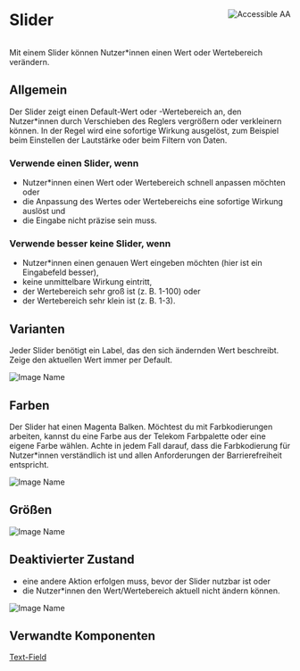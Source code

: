 <div style="display: inline-flex; align-items: center; justify-content: space-between; width: 100%;">
    <h1>Slider</h1>
    <img src="assets/aa.png" alt="Accessible AA" />
</div>

Mit einem Slider können Nutzer\*innen einen Wert oder Wertebereich verändern.

## Allgemein

Der Slider zeigt einen Default-Wert oder -Wertebereich an, den Nutzer\*innen durch Verschieben des Reglers vergrößern oder verkleinern können. In der Regel wird eine sofortige Wirkung ausgelöst, zum Beispiel beim Einstellen der Lautstärke oder beim Filtern von Daten.

### Verwende einen Slider, wenn

- Nutzer\*innen einen Wert oder Wertebereich schnell anpassen möchten oder
- die Anpassung des Wertes oder Wertebereichs eine sofortige Wirkung auslöst und
- die Eingabe nicht präzise sein muss.

### Verwende besser keine Slider, wenn

- Nutzer\*innen einen genauen Wert eingeben möchten (hier ist ein Eingabefeld besser),
- keine unmittelbare Wirkung eintritt,
- der Wertebereich sehr groß ist (z. B. 1-100) oder
- der Wertebereich sehr klein ist (z. B. 1-3).

## Varianten

Jeder Slider benötigt ein Label, das den sich ändernden Wert beschreibt. Zeige den aktuellen Wert immer per Default.

![Image Name](assets/3_components/slider/slider_types_de.png)

## Farben

Der Slider hat einen Magenta Balken. Möchtest du mit Farbkodierungen arbeiten, kannst du eine Farbe aus der Telekom Farbpalette oder eine eigene Farbe wählen. Achte in jedem Fall darauf, dass die Farbkodierung für Nutzer\*innen verständlich ist und allen Anforderungen der Barrierefreiheit entspricht.

![Image Name](assets/3_components/slider/slider_color_de.png)

## Größen

![Image Name](assets/3_components/slider/slider_sizes_de.png)

## Deaktivierter Zustand

- eine andere Aktion erfolgen muss, bevor der Slider nutzbar ist oder
- die Nutzer\*innen den Wert/Wertebereich aktuell nicht ändern können.

![Image Name](assets/3_components/slider/slider_disabled_de.png)

## Verwandte Komponenten

<a href="?path=/usage/components-text-field--standard">Text-Field</a>
